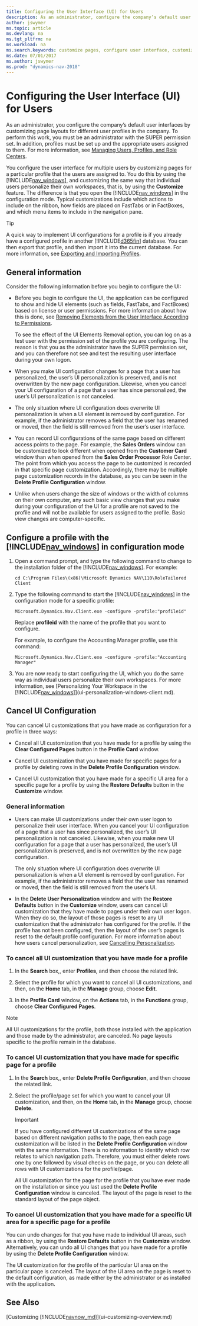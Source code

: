 ```yaml
---
title: Configuring the User Interface (UI) for Users
description: As an administrator, configure the company’s default user interfaces by customizing page layouts for different user profiles in the company.
author: jswymer
ms.topic: article
ms.devlang: na
ms.tgt_pltfrm: na
ms.workload: na
ms.search.keywords: customize pages, configure user interface, customize UI
ms.date: 07/01/2017
ms.author: jswymer
ms.prod: "dynamics-nav-2018"
---
```

# Configuring the User Interface (UI) for Users
As an administrator, you configure the company’s default user interfaces by customizing page layouts for different user profiles in the company. To perform this work, you must be an administrator with the SUPER permission set. In addition, profiles must be set up and the appropriate users assigned to them. For more information, see [Managing Users, Profiles, and Role Centers](admin-users-profiles-roles.md).  

You configure the user interface for multiple users by customizing pages for a particular profile that the users are assigned to. You do this by using the [!INCLUDE[nav_windows](includes/nav_windows_md.md)], and customizing the same way that individual users personalize their own workspaces, that is, by using the **Customize** feature. The difference is that you open the [!INCLUDE[nav_windows](includes/nav_windows_md.md)] in the configuration mode. Typical customizations include which actions to include on the ribbon, how fields are placed on FastTabs or in FactBoxes, and which menu items to include in the navigation pane.

> [!TIP]  
>  A quick way to implement UI configurations for a profile is if you already have a configured profile in another [!INCLUDE[d365fin](includes/d365fin_md.md)] database. You can then export that profile, and then import it into the current database. For more information, see [Exporting and Importing Profiles](admin-profiles.md#ExportImportProfile).  

## General information
Consider the following information before you begin to configure the UI:
-   Before you begin to configure the UI, the application can be configured to show and hide UI elements (such as fields, FastTabs, and FactBoxes) based on license or user permissions. For more information about how this is done, see [Removing Elements from the User Interface According to Permissions](/dynamics-nav/Removing-Elements-from-the-User-Interface-According-to-Permissions).

    To see the effect of the UI Elements Removal option, you can log on as a test user with the permission set of the profile you are configuring. The reason is that you as the administrator have the SUPER permission set, and you can therefore not see and test the resulting user interface during your own logon.    
-   When you make UI configuration changes for a page that a user has personalized, the user’s UI personalization is preserved, and is not overwritten by the new page configuration. Likewise, when you cancel your UI configuration of a page that a user has since personalized, the user’s UI personalization is not canceled.
-   The only situation where UI configuration does overwrite UI personalization is when a UI element is removed by configuration. For example, if the administrator removes a field that the user has renamed or moved, then the field is still removed from the user’s user interface.
-   You can record UI configurations of the same page based on different access points to the page. For example, the **Sales Orders** window can be customized to look different when opened from the **Customer Card** window than when opened from the **Sales Order Processor** Role Center. The point from which you access the page to be customized is recorded in that specific page customization. Accordingly, there may be multiple page customization records in the database, as you can be seen in the **Delete Profile Configuration** window.  
-   Unlike when users change the size of windows or the width of columns on their own computer, any such basic view changes that you make during your configuration of the UI for a profile are not saved to the profile and will not be available for users assigned to the profile. Basic view changes are computer-specific.   

## Configure a profile with the [!INCLUDE[nav_windows](includes/nav_windows_md.md)] in configuration mode
1.  Open a command prompt, and type the following command to change to the installation folder of the [!INCLUDE[nav_windows](includes/nav_windows_md.md)]. For example:  

    ```  
    cd C:\Program Files\(x86)\Microsoft Dynamics NAV\110\RoleTailored Client  
    ```  

2.  Type the following command to start the [!INCLUDE[nav_windows](includes/nav_windows_md.md)] in the configuration mode for a specific profile:  

    ```  
    Microsoft.Dynamics.Nav.Client.exe -configure -profile:"profileid"  
    ```  

     Replace **profileid** with the name of the profile that you want to configure.  

     For example, to configure the Accounting Manager profile, use this command:  

    ```  
    Microsoft.Dynamics.Nav.Client.exe -configure -profile:"Accounting Manager"  
    ```

3. You are now ready to start configuring the UI, which you do the same way as individual users personalize their own workspaces. For more information, see [Personalizing Your Workspace in the [!INCLUDE[nav_windows](includes/nav_windows_md.md)]](ui-personalization-windows-client.md).

## Cancel UI Configuration
You can cancel UI customizations that you have made as configuration for a profile in three ways:  

-   Cancel all UI customization that you have made for a profile by using the **Clear Configured Pages** button in the **Profile Card** window.  

-   Cancel UI customization that you have made for specific pages for a profile by deleting rows in the **Delete Profile Configuration** window.  

-   Cancel UI customization that you have made for a specific UI area for a specific page for a profile by using the **Restore Defaults** button in the **Customize** window.  

### General information  
-   Users can make UI customizations under their own user logon to personalize their user interface. When you cancel your UI configuration of a page that a user has since personalized, the user’s UI personalization is not canceled. Likewise, when you make new UI configuration for a page that a user has personalized, the user’s UI personalization is preserved, and is not overwritten by the new page configuration.  

    The only situation where UI configuration does overwrite UI personalization is when a UI element is removed by configuration. For example, if the administrator removes a field that the user has renamed or moved, then the field is still removed from the user’s UI.  

-   In the **Delete User Personalization** window and with the **Restore Defaults** button in the **Customize** window, users can cancel UI customization that they have made to pages under their own user logon. When they do so, the layout of those pages is reset to any UI customization that the administrator has configured for the profile. If the profile has not been configured, then the layout of the user’s pages is reset to the default profile configuration. For more information about how users cancel personalization, see [Cancelling Personalization](ui-personalization-windows-client.md#CancelPersonalization).

### To cancel all UI customization that you have made for a profile  

1.  In the **Search** box,, enter **Profiles**, and then choose the related link.  

2.  Select the profile for which you want to cancel all UI customizations, and then, on the **Home** tab, in the **Manage** group, choose **Edit**.  

3.  In the **Profile Card** window, on the **Actions** tab, in the **Functions** group, choose **Clear Configured Pages**.  

> [!NOTE]  
>  All UI customizations for the profile, both those installed with the application and those made by the administrator, are canceled. No page layouts specific to the profile remain in the database.  

### To cancel UI customization that you have made for specific page for a profile  

1.  In the **Search** box,, enter **Delete Profile Configuration**, and then choose the related link.  

2.  Select the profile/page set for which you want to cancel your UI customization, and then, on the **Home** tab, in the **Manage** group, choose **Delete**.  

    > [!IMPORTANT]  
    >  If you have configured different UI customizations of the same page based on different navigation paths to the page, then each page customization will be listed in the **Delete Profile Configuration** window with the same information. There is no information to identify which row relates to which navigation path. Therefore, you must either delete rows one by one followed by visual checks on the page, or you can delete all rows with UI customizations for the profile/page.
    >    
    >  All UI customization for the page for the profile that you have ever made on the installation or since you last used the **Delete Profile Configuration** window is canceled. The layout of the page is reset to the standard layout of the page object.  

### To cancel UI customization that you have made for a specific UI area for a specific page for a profile  

You can undo changes for that you have made to individual UI areas, such as a ribbon, by using the **Restore Defaults** button in the **Customize** window. Alternatively, you can undo all UI changes that you have made for a profile by using the **Delete Profile Configuration** window.  

The UI customization for the profile of the particular UI area on the particular page is canceled. The layout of the UI area on the page is reset to the default configuration, as made either by the administrator or as installed with the application.  

## See Also  
[Customizing [!INCLUDE[navnow_md](includes/navnow_md.md)]](ui-customizing-overview.md)   
